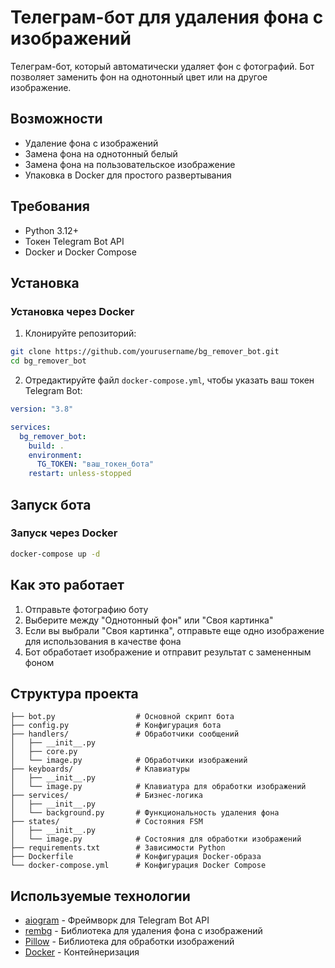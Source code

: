 # Телеграм-бот для удаления фона с изображений

Телеграм-бот, который автоматически удаляет фон с фотографий. Бот позволяет заменить фон на однотонный цвет или на другое изображение.

## Возможности

- Удаление фона с изображений
- Замена фона на однотонный белый
- Замена фона на пользовательское изображение
- Упаковка в Docker для простого развертывания

## Требования

- Python 3.12+
- Токен Telegram Bot API
- Docker и Docker Compose

## Установка


### Установка через Docker

1. Клонируйте репозиторий:
```bash
git clone https://github.com/yourusername/bg_remover_bot.git
cd bg_remover_bot
```

2. Отредактируйте файл `docker-compose.yml`, чтобы указать ваш токен Telegram Bot:
```yaml
version: "3.8"

services:
  bg_remover_bot:
    build: .
    environment:
      TG_TOKEN: "ваш_токен_бота"
    restart: unless-stopped
```

## Запуск бота
### Запуск через Docker

```bash
docker-compose up -d
```

## Как это работает

1. Отправьте фотографию боту
2. Выберите между "Однотонный фон" или "Своя картинка"
3. Если вы выбрали "Своя картинка", отправьте еще одно изображение для использования в качестве фона
4. Бот обработает изображение и отправит результат с замененным фоном

## Структура проекта

```
├── bot.py                  # Основной скрипт бота
├── config.py               # Конфигурация бота
├── handlers/               # Обработчики сообщений
│   ├── __init__.py
│   ├── core.py
│   └── image.py            # Обработчики изображений
├── keyboards/              # Клавиатуры
│   ├── __init__.py
│   └── image.py            # Клавиатура для обработки изображений
├── services/               # Бизнес-логика
│   ├── __init__.py
│   └── background.py       # Функциональность удаления фона
├── states/                 # Состояния FSM
│   ├── __init__.py
│   └── image.py            # Состояния для обработки изображений
├── requirements.txt        # Зависимости Python
├── Dockerfile              # Конфигурация Docker-образа
└── docker-compose.yml      # Конфигурация Docker Compose
```

## Используемые технологии

- [aiogram](https://github.com/aiogram/aiogram) - Фреймворк для Telegram Bot API
- [rembg](https://github.com/danielgatis/rembg) - Библиотека для удаления фона с изображений
- [Pillow](https://python-pillow.org/) - Библиотека для обработки изображений
- [Docker](https://www.docker.com/) - Контейнеризация
